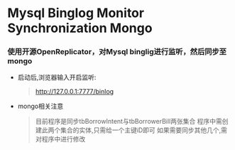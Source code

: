 # Mysql Binglog Monitor Synchronization Mongo

### 使用开源OpenReplicator，对Mysql binglig进行监听，然后同步至mongo


* 启动后,浏览器输入开启监听:   
    > http://127.0.0.1:7777/binlog

* mongo相关注意
    > 目前程序是同步tbBorrowIntent与tbBorrowerBill两张集合
       程序中需创建此两个集合的实体,只需给一个主键iD即可
       如果需要同步其他几个,需对程序中进行修改